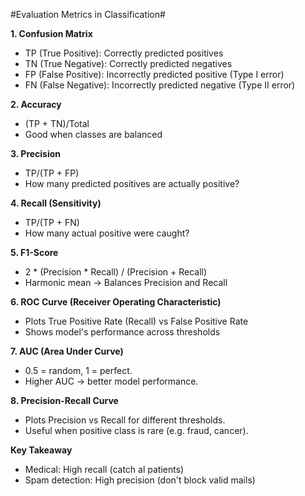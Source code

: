 #Evaluation Metrics in Classification#

**1. Confusion Matrix**
- TP (True Positive): Correctly predicted positives
- TN (True Negative): Correctly predicted negatives
- FP (False Positive): Incorrectly predicted positive (Type I error)
- FN (False Negative): Incorrectly predicted negative (Type II error)

**2. Accuracy**
- (TP + TN)/Total
- Good when classes are balanced

**3. Precision**
- TP/(TP + FP)
- How many predicted positives are actually positive?

**4. Recall (Sensitivity)**
- TP/(TP + FN)
- How many actual positive were caught?

**5. F1-Score**
- 2 * (Precision * Recall) / (Precision + Recall)
- Harmonic mean -> Balances Precision and Recall

**6. ROC Curve (Receiver Operating Characteristic)**
- Plots True Positive Rate (Recall) vs False Positive Rate
- Shows model's performance across thresholds

**7. AUC (Area Under Curve)**
- 0.5 = random, 1 = perfect.
- Higher AUC -> better model performance.

**8. Precision-Recall Curve**
- Plots Precision vs Recall for different thresholds.
- Useful when positive class is rare (e.g. fraud, cancer).

**Key Takeaway**
- Medical: High recall (catch al patients)
- Spam detection: High precision (don't block valid mails)
